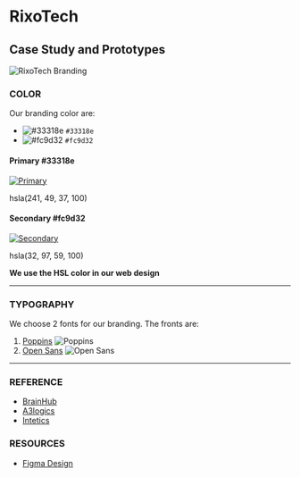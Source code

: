 # RixoTech

## Case Study and Prototypes

![RixoTech Branding](https://user-images.githubusercontent.com/75246159/156507417-7a6a7ef8-f4bd-4da7-b7d8-401f3a1d4db4.PNG)

### COLOR
Our branding color are:
- ![#33318e](https://via.placeholder.com/15/33318e/000000?text=+) `#33318e`
- ![#fc9d32](https://via.placeholder.com/15/fc9d32/000000?text=+) `#fc9d32`

#### Primary #33318e
[![Primary](https://user-images.githubusercontent.com/75246159/156500336-86b39fad-46a6-4837-92cb-b03220242bbc.PNG)](http://paletton.com/#uid=1400u0ko-pveMyAjVskrykFw6fF)


hsla(241, 49, 37, 100)

#### Secondary #fc9d32
[![Secondary](https://user-images.githubusercontent.com/75246159/156500406-78f85741-b94f-4b29-bd39-47e3d9771ebd.PNG)](http://paletton.com/#uid=10C0u0kpEvCfKIRk+AduQsgw5lX)

hsla(32, 97, 59, 100)

**We use the HSL color in our web design**

---

### TYPOGRAPHY
We choose 2 fonts for our branding. The fronts are:
1. [Poppins](https://fonts.google.com/specimen/Poppins?query=popp)
![Poppins](https://user-images.githubusercontent.com/75246159/156506078-aa932f73-f002-4369-bf12-f66cdab7330c.PNG)
2. [Open Sans](https://fonts.google.com/specimen/Open+Sans)
![Open Sans](https://user-images.githubusercontent.com/75246159/156506180-8c5b2109-cd05-4a60-b889-8093917f439a.PNG)


---

### REFERENCE
* [BrainHub](https://brainhub.eu)
* [A3logics](https://www.a3logics.com)
* [Intetics](https://intetics.com)


### RESOURCES

-   [Figma Design](https://www.figma.com/file/KPfpWpoD0z0vstUUpOTLMI/RixoTech?node-id=0%3A1)

